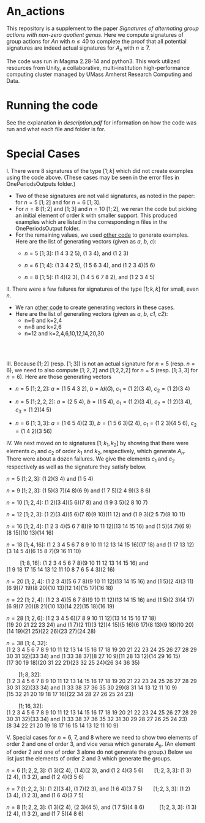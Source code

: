 # An_actions
This repository is a supplement to the paper *Signatures of alternating group actions with non-zero quotient genus*. Here we compute signatures of group actions for $An$ with $n \leq 40$ to complete the proof that all potential signatures are indeed actual signatures for $A_n$ with $n \geq 7$.    

The code was run in Magma 2.28-14 and python3. This work utilized resources from Unity, a collaborative, multi-institution high-performance computing cluster managed by UMass Amherst Research Computing and Data.




# Running the code

See the explanation in *description.pdf* for information on how the code was run and what each file and folder is for. 

# Special Cases

I. There were 8 signatures of the type $[1;k]$ which did not create examples using the code above. (These cases may be seen in the error files in OnePeriodsOutputs folder.) 

* Two of these signatures are not valid signatures, as noted in the paper: for $n=5$ $[1;2]$ and for $n=6$ $[1;3]$.
* For $n=8$ $[1;2]$ and $[1;3]$ and $n=10$ $[1;2]$, we reran the code but picking an initial element of order k with smaller support.  This produced examples which are listed in the corresponding n files in the OnePeriodsOutput folder.
* For the remaining values, we used [other code](https://github.com/jenpaulhus/breuer-modified) to generate examples. Here are the list of generating vectors (given as *a*, *b*, *c*):
	* $n=5$ $[1;3]$:  $(1\  4\  3\  2\  5)$, $(1\  3\  4)$, and $(1\  2\  3)$

 	* $n=6$ $[1;4]$:  $(1\  3\  4\  2\  5)$, $(1\  5\  6\  3\  4)$, and $(1\  2\  3\  4)(5\  6)$

  	* $n=8$ $[1;5]$:  $(1\  4)(2\  3)$, $(1\  4\  5\  6\  7\  8\  2)$, and $(1\  2\  3\  4\  5)$
 


II. There were a few failures for signatures of the type $[1;k,k]$ for small, even $n$.

* We ran [other code](https://github.com/jenpaulhus/breuer-modified) to create generating vectors in these cases.
* Here are the list of generating vectors (given as *a*, *b*, *c1*, *c2*):
	* n=6 and k=2,4
	* n=8 and k=2,6
	* n=12 and k=2,4,6,10,12,14,20,30

<br > <br >

III. Because $[1;2]$ (resp. $[1;3]$) is not an actual signature for $n=5$ (resp. $n=6$), we need to also compute $[1;2,2]$ and [1;2,2,2] for $n=5$ (resp. $[1;3,3]$ for $n=6$).  Here are those generating vectors

* $n=5$ $[1;2,2]$: $a=(1\ 5\ 4\ 3\ 2)$, $b=Id(G)$, $c_1=(1\ 2)(3\ 4)$, $c_2=(1\ 2)(3\ 4)$

* $n=5$ $[1;2,2,2]$: $a=(2\  5\  4)$, $b=(1\  5\  4)$, $c_1=(1\  2)(3\  4)$, $c_2=(1\  2)(3\  4)$, $c_3=(1\  2)(4\  5)$

* $n=6$ $[1;3,3]$: $a=(1\  6\  5\  4)(2 \ 3)$, $b=(1\  5\  6\  3)(2\  4)$, $c_1=(1\ 2\ 3)(4\ 5\ 6)$, $c_2=(1\  4\ 2)(3\  5 6)$

IV. We next moved on to signatures $[1;k_1,k_2]$ by showing that there were elements $c_1$ and $c_2$ of order $k_1$ and $k_2$, respectively, which generate $A_n$.  There were about a dozen failures. We give the elements $c_1$ and $c_2$ respectively as well as the signature they satisfy below. 

$n=5$ $[1;2,3]$: $(1\  2)(3\  4)$ and $(1\  5\  4)$


$n=9$ $[1;2,3]$: $(1\  5)(3\  7)(4\  8)(6\  9)$ and $(1\  7\  5)(2\  4\  9)(3\  8\  6)$


$n=10$ $[1;2,4]$: $(1\ 2)(3\ 4)(5 \ 6)(7 \ 8)$ and  $(1\ 9\ 3\ 5)(2\ 8 \ 10 \ 7)$

$n=12$ $[1;2, 3]$: $(1\ 2)(3\ 4)(5\ 6)(7\ 8)(9\ 10)(11\ 12)$ and $(1\ 9\ 3)(2\ 5\ 7)(8\ 10\ 11)$

$n=16$ $[1;2, 4]$: $(1\  2\  3\  4)(5\  6\  7\  8)(9\  10\  11\  12)(13\  14\  15\  16)$ and $(1\  5)(4\  7)(6\  9)(8\  15)(10\  13)(14\  16)$


$n=18$ $[1;4, 16]$: $(1\  2\  3\  4\  5\  6\  7\  8\  9\  10\  11\  12\  13\  14\  15\  16)(17\  18)$ and $(1\  17\  13\  12)(3\  14\  5\  4)(6\  15\  8\  7)(9\  16\  11\  10)$

&nbsp;&nbsp;&nbsp;&nbsp;&nbsp;&nbsp;&nbsp;&nbsp; $[1;8, 16]$: $(1\  2\  3\  4\  5\  6\  7\  8)(9\  10\  11\  12\  13\  14\  15\  16)$ and $(1\  9\  18\  17\  15\  14\  13\  12\  11\  10\  8\  7\  6\  5\  4\  3)(2\  16)$


$n=20$ $[1;2,4]$: $(1\  2\  3\  4)(5\  6\  7\  8)(9\  10\  11\  12)(13\  14\  15\  16)$ and $(1\  5)(2\  4)(3\  11)(6\  9)(7\  19)(8\  20)(10\  13)(12\  14)(15\  17)(16\  18)$


$n=22$ $[1;2, 4]$: $(1\  2\  3\  4)(5\  6\  7\  8)(9\  10\  11\  12)(13\  14\  15\  16)$ and  $(1\  5)(2\  3)(4\  17)(6\  9)(7\  20)(8\  21)(10\  13)(14\  22)(15\  18)(16\  19)$


$n=28$ $[1;2, 6]$: $(1\  2\  3\  4\  5\  6)(7\  8\  9\  10\  11\  12)(13\  14\  15\  16\  17\  18)(19\  20\  21\  22\  23\  24)$ and $(1\  7)(2\  11)(3\  12)(4\  15)(5\  16)(6\  17)(8\  13)(9\  18)(10\  20)(14\  19)(21\  25)(22\  26)(23\  27)(24\  28)$

$n=38$ $[1;4, 32]$: $(1\  2\  3\  4\  5\  6\  7\  8\  9\  10\  11\  12\  13\  14\  15\  16\  17\  18\  19\  20\  21\  22\  23\  24\  25\  26\  27\  28\  29\  30\  31\  32)(33\  34)$ and $(1\  33\  38\  37)(8\  27\  10\  9)(11\  28\  13\  12)(14\  29\  16\  15)(17\  30\  19\  18)(20\  31\  22\  21)(23\  32\  25\  24)(26\  34\  36\  35)$

&nbsp;&nbsp;&nbsp;&nbsp;&nbsp;&nbsp;&nbsp;&nbsp;$[1;8, 32]$: $(1\  2\  3\  4\  5\  6\  7\  8\  9\  10\  11\  12\  13\  14\  15\  16\  17\  18\  19\  20\  21\  22\  23\  24\  25\  26\  27\  28\  29\  30\  31\  32)(33\  34)$ and $(1\  33\  38\  37\  36\  35\  30\  29)(8\  31\  14\  13\  12\  11\  10\  9)(15\  32\  21\  20\  19\  18\  17\  16)(22\  34\  28\  27\  26\  25\  24\  23)$


&nbsp;&nbsp;&nbsp;&nbsp;&nbsp;&nbsp;&nbsp;&nbsp;$[1;16, 32]$: $(1\  2\  3\  4\  5\  6\  7\  8\  9\  10\  11\  12\  13\  14\  15\  16\  17\  18\  19\  20\  21\  22\  23\  24\  25\  26\  27\  28\  29\  30\  31\  32)(33\  34)$ and
$(1\  33\  38\  37\  36\  35\  32\  31\  30\  29\  28\  27\  26\  25\  24\  23)(8\  34\  22\  21\  20\  19\  18\  17\  16\  15\  14\  13\  12\  11\  10\  9)$




V. Special cases for $n=6$, $7$, and $8$ where we need to show two elements of order $2$ and one of order $3$, and vice versa which generate $A_n$. (An element of order $2$ and one of order $3$ alone do not generate the group.) Below we list just the elements of order $2$ and $3$ which generate the groups.

$n=6$ $[1;2,2,3]$:  $(1 \ 3)(2\ 4)$, $(1\ 4)(2\ 3)$, and  $(1 \ 2 \ 4)(3\ 5\ 6)$
&nbsp;&nbsp;&nbsp;&nbsp;&nbsp; $[1;2,3,3]$: $(1\ 3)(2\ 4)$, $(1\ 3\ 2)$, and $(1\ 2\  4)(3\ 5\ 6)$

$n=7$ $[1;2,2,3]$: $(1\ 2)(3\ 4)$, $(1\  7)(2\  3)$, and $(1\  6\  4)(3\  7\  5)$
&nbsp;&nbsp;&nbsp;&nbsp;&nbsp; $[1;2,3,3]$: $(1\  2)(3\  4)$, $(1\  2\  3)$, and $(1\  6\  4)(3\  7\  5)$

$n=8$ $[1;2, 2,3]$: $(1 \ 3)(2\  4)$, $(2 \ 3)(4\  5)$, and $(1\  7\  5)(4\  8\  6)$
&nbsp;&nbsp;&nbsp;&nbsp;&nbsp;&nbsp;&nbsp;&nbsp; $[1;2, 3,3]$: $(1\  3)(2\  4)$, $(1\  3\  2)$, and $(1\  7\  5)(4\  8\  6)$



  





